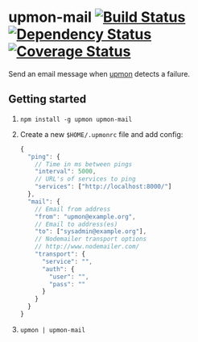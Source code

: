 # upmon-mail [![Build Status](https://travis-ci.org/alanshaw/upmon-mail.svg?branch=master)](https://travis-ci.org/alanshaw/upmon-mail) [![Dependency Status](https://david-dm.org/alanshaw/upmon-mail.svg?style=flat)](https://david-dm.org/alanshaw/upmon-mail) [![Coverage Status](https://img.shields.io/coveralls/alanshaw/upmon-mail/master.svg?style=flat)](https://coveralls.io/r/alanshaw/upmon-mail)

Send an email message when [upmon](https://github.com/alanshaw/upmon) detects a failure.

## Getting started

1. `npm install -g upmon upmon-mail`
2. Create a new `$HOME/.upmonrc` file and add config:

    ```js
    {
      "ping": {
        // Time in ms between pings
        "interval": 5000,
        // URL's of services to ping
        "services": ["http://localhost:8000/"]
      },
      "mail": {
        // Email from address
        "from": "upmon@example.org",
        // Email to address(es)
        "to": ["sysadmin@example.org"],
        // Nodemailer transport options
        // http://www.nodemailer.com/
        "transport": { 
          "service": "",
          "auth": {
            "user": "",
            "pass": ""
          } 
        }
      }
    }
    ```

3. `upmon | upmon-mail`